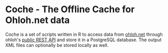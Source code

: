 # Coche - The Offline Cache for Ohloh.net data

Coche is a set of scripts written in R to access data from [ohloh.net](http://www.ohloh.net) through ohloh's [public REST API](https://github.com/blackducksw/ohloh_api) and store it in a PostgreSQL database. The output XML files can optionally be stored locally as well.

